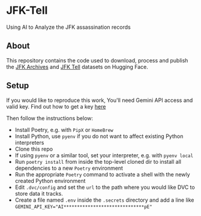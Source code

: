 # JFK-Tell
Using AI to Analyze the JFK assassination records

## About
This repository contains the code used to download, process and publish the [JFK Archives][1] and [JFK Tell][2] datasets on Hugging Face.

## Setup
If you would like to reproduce this work, You'll need Gemini API access and valid key. Find out how to get a key [here][3]

Then follow the instructions below:

- Install Poetry, e.g. with `PipX` or `HomeBrew`
- Install Python, use `pyenv` if you do not want to affect existing Python interpreters
- Clone this repo
- If using `pyenv` or a similar tool, set your interpreter, e.g. with `pyenv local`
- Run `poetry install` from inside the top-level cloned dir to install all dependencies to a new `Poetry` environment
- Run the appropriate `Poetry` command to activate a shell with the newly created Python environment
- Edit `.dvc/config` and set the `url` to the path where you would like DVC to store data it tracks. 
- Create a file named `.env` inside the `.secrets` directory and add a line like `GEMINI_API_KEY="AI******************************pE"`


<!-- Citations -->
[1]: https://huggingface.co/datasets/farhanhubble/jfk-archives
[2]: https://huggingface.co/datasets/farhanhubble/jfk-tell
[3]: https://ai.google.dev/gemini-api/docs/quickstart?lang=python